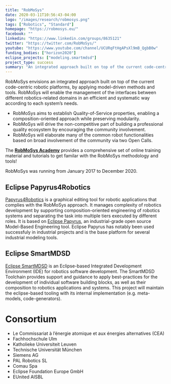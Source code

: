 ```yaml
---
title: "RobMoSys"
date: 2020-03-11T10:56:43-04:00
logo: "/images/research/robmosys.png"
tags: ["Robotics", "Standard"]
homepage: "https://robmosys.eu/"
facebook: ""
linkedin: "https://www.linkedin.com/groups/8635121"
twitter: "https://twitter.com/RobMoSys/"
youtube: "https://www.youtube.com/channel/UCURqFtHgAPsXl9mB_QgbB0w"
funding_bodies: ["horizon2020"]
eclipse_projects: ["modeling.smartmdsd"]
project_type: success
summary: "An integrated approach built on top of the current code-centric robotic platforms."
---
```

RobMoSys envisions an integrated approach built on top of the current code-centric robotic platforms, by applying model-driven methods and tools.
RobMoSys will enable the management of the interfaces between different robotics-related domains in an efficient and systematic way according to each system’s needs.

* RobMoSys aims to establish Quality-of-Service properties, enabling a composition-oriented approach while preserving modularity.
* RobMoSys will drive the non-competitive part of building a professional quality ecosystem by encouraging the community involvement.
* RobMoSys will elaborate many of the common robot functionalities based on broad involvement of the community via two Open Calls.

The [**RobMoSys Academy**](https://robmosys.eu/academy_/) provides a comprehensive set of online training material and tutorials to get familar with the RobMoSys methodology and tools!

RobMoSys was running from January 2017 to December 2020.

## Eclipse Papyrus4Robotics
[Papyrus4Robotics](https://www.eclipse.org/papyrus/components/robotics/) is a graphical editing tool for robotic applications that complies with the RobMoSys approach. It manages complexity of robotics development by supporting composition-oriented engineering of robotics systems and separating the task into multiple tiers executed by different roles. It is based on [Eclipse Papyrus](https://www.eclipse.org/papyrus/), an industrial-grade open source Model-Based Engineering tool. Eclipse Papyrus has notably been used successfuly in industrial projects and is the base platform for several industrial modeling tools. 

## Eclipse SmartMDSD
[Eclipse SmartMDSD](https://projects.eclipse.org/projects/modeling.smartmdsd) is an Eclipse-based Integrated Development Environment (IDE) for robotics software development. The SmartMDSD Toolchain provides support and guidance to apply best-practices for the development of individual software building blocks, as well as their composition to robotics applications and systems. This project will maintain the eclipse-based tooling with its internal implementation (e.g. meta-models, code-generators).

# Consortium
* Le Commissariat à l’énergie atomique et aux énergies alternatives (CEA)
* Fachhochschule Ulm
* Katholieke Universiteit Leuven
* Technische Universität München
* Siemens AG
* PAL Robotics SL
* Comau Spa
* Eclipse Foundation Europe GmbH
* EUnited AISBL